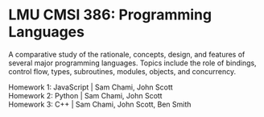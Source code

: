 # LMU CMSI 386: Programming Languages
<p>
A comparative study of the rationale, concepts, design, and features of several major programming languages. Topics include the role of bindings, control flow, types, subroutines, modules, objects, and concurrency.
</p>

Homework 1: JavaScript  | Sam Chami, John Scott  
Homework 2: Python      | Sam Chami, John Scott  
Homework 3: C++         | Sam Chami, John Scott, Ben Smith  
